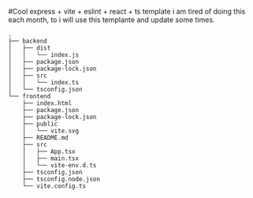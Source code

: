 #Cool express + vite + eslint + react + ts template
i am tired of doing this each month, to i will use this templante and update some times.

```
.
├── backend
│   ├── dist
│   │   └── index.js
│   ├── package.json
│   ├── package-lock.json
│   ├── src
│   │   └── index.ts
│   └── tsconfig.json
└── frontend
    ├── index.html
    ├── package.json
    ├── package-lock.json
    ├── public
    │   └── vite.svg
    ├── README.md
    ├── src
    │   ├── App.tsx
    │   ├── main.tsx
    │   └── vite-env.d.ts
    ├── tsconfig.json
    ├── tsconfig.node.json
    └── vite.config.ts
```
